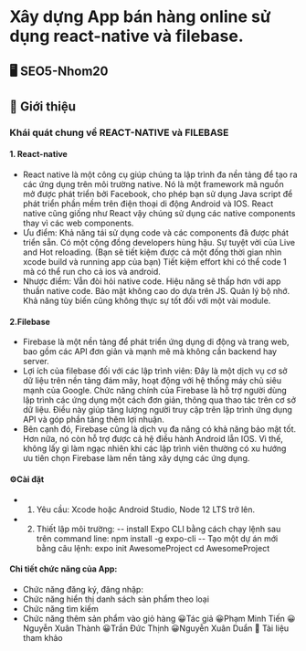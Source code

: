 # Xây dựng App bán hàng online sử dụng react-native và filebase.
## 🖥 SEO5-Nhom20
## 🧾 Giới thiệu
### Khái quát chung về REACT-NATIVE và FILEBASE
#### 1. React-native
- React native là một công cụ giúp chúng ta lập trình đa nền tảng để tạo ra các ứng dụng trên môi trường native. Nó là một framework mã nguồn mở được phát triển bởi Facebook, cho phép bạn sử dụng Java script để phát triển phần mềm trên điện thoại di động Android và IOS. React native cũng giống như React vậy chúng sử dụng các native components thay vì các web components. 
- Ưu điểm: 
Khả năng tái sử dụng code và các components đã được phát triển sẵn.
Có một cộng đồng developers hùng hậu.
Sự tuyệt vời của Live and Hot reloading. (Bạn sẽ tiết kiệm được cả một đống thời gian nhìn xcode build và running app của bạn)
Tiết kiệm effort khi có thể code 1 mà có thể run cho cả ios và android.
- Nhược điểm:
Vẫn đòi hỏi native code.
Hiệu năng sẽ thấp hơn với app thuần native code.
Bảo mật không cao do dựa trên JS.
Quản lý bộ nhớ.
Khả năng tùy biến cũng không thực sự tốt đối với một vài module.
#### 2.Filebase
- Firebase là một nền tảng để phát triển ứng dụng di động và trang web, bao gồm các API đơn giản và mạnh mẽ mà không cần backend hay server.
- Lợi ích của filebase đối với các lập trình viên: Đây là một dịch vụ cơ sở dữ liệu trên nền tảng đám mây, hoạt động với hệ thống máy chủ siêu mạnh của Google. Chức năng chính của Firebase là hỗ trợ người dùng lập trình các ứng dụng một cách đơn giản, thông qua thao tác trên cơ sở dữ liệu. Điều này giúp tăng lượng người truy cập trên lập trình ứng dụng API và góp phần tăng thêm lợi nhuận.
- Bên cạnh đó, Firebase cũng là dịch vụ đa năng có khả năng bảo mật tốt. Hơn nữa, nó còn hỗ trợ được cả hệ điều hành Android lẫn IOS. Vì thế, không lấy gì làm ngạc nhiên khi các lập trình viên thường có xu hướng ưu tiên chọn Firebase làm nền tảng xây dựng các ứng dụng.


#### ⚙️Cài đặt
- 1. Yêu cầu: Xcode hoặc Android Studio, Node 12 LTS trở lên.
- 2. Thiết lập môi trường:
-- install Expo CLI bằng cách chạy lệnh sau trên command line: npm install -g expo-cli
-- Tạo một dự án mới bằng câu lệnh: expo init AwesomeProject
cd AwesomeProject
#### Chi tiết chức năng của App:
- Chức năng đăng ký, đăng nhập:
- Chức năng hiển thị danh sách sản phẩm theo loại
- Chức năng tìm kiếm
- Chức năng thêm sản phẩm vào giỏ hàng
😀Tác giả
😀Phạm Minh Tiến
😀Nguyễn Xuân Thành
😀Trần Đức Thịnh
😀Nguyễn Xuân Duẩn
📖 Tài liệu tham khảo

